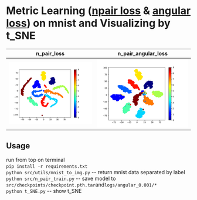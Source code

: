 # Metric Learning ([npair loss](http://www.nec-labs.com/uploads/images/Department-Images/MediaAnalytics/papers/nips16_npairmetriclearning.pdf) & [angular loss](https://arxiv.org/pdf/1708.01682.pdf)) on mnist and Visualizing by t_SNE

n_pair_loss|n_pair_angular_loss
---|---
![](img/n_pair_loss_S.png)|![](img/n_pair_angular_loss_S.png)



## Usage
run from top on terminal   
`pip install -r requirements.txt`  
`python src/utils/mnist_to_img.py` -- return mnist data separated by label  
`python src/n_pair_train.py` -- save model to `src/checkpoints/checkpoint.pth.tar`and`logs/angular_0.001/*`  
`python t_SNE.py` -- show t_SNE  
